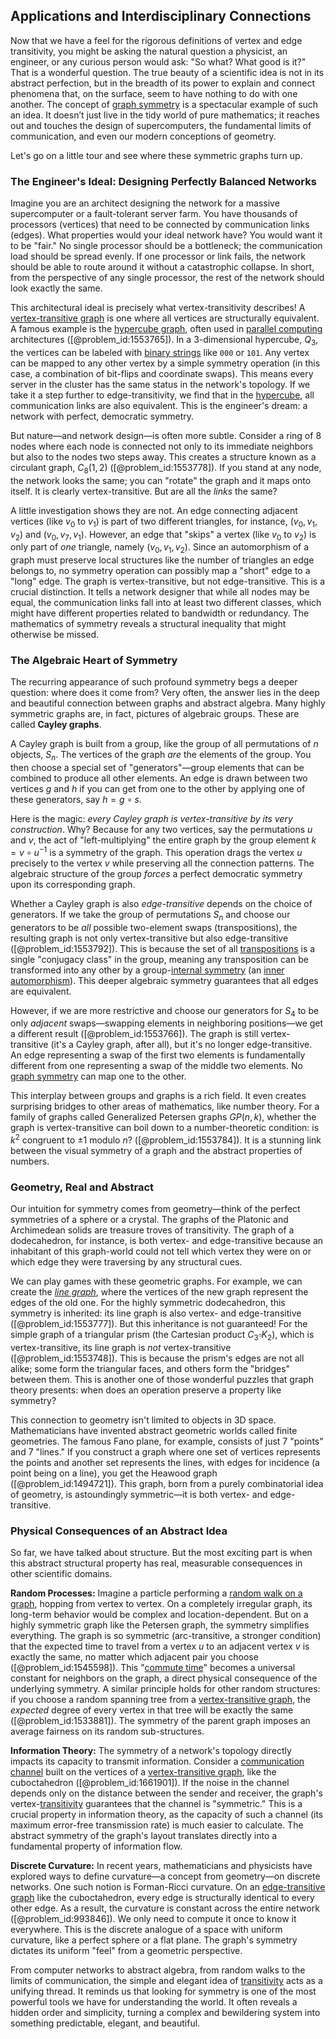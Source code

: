 ## Applications and Interdisciplinary Connections

Now that we have a feel for the rigorous definitions of vertex and edge transitivity, you might be asking the natural question a physicist, an engineer, or any curious person would ask: "So what? What good is it?" That is a wonderful question. The true beauty of a scientific idea is not in its abstract perfection, but in the breadth of its power to explain and connect phenomena that, on the surface, seem to have nothing to do with one another. The concept of [graph symmetry](@article_id:271883) is a spectacular example of such an idea. It doesn’t just live in the tidy world of pure mathematics; it reaches out and touches the design of supercomputers, the fundamental limits of communication, and even our modern conceptions of geometry.

Let's go on a little tour and see where these symmetric graphs turn up.

### The Engineer's Ideal: Designing Perfectly Balanced Networks

Imagine you are an architect designing the network for a massive supercomputer or a fault-tolerant server farm. You have thousands of processors (vertices) that need to be connected by communication links (edges). What properties would your ideal network have? You would want it to be "fair." No single processor should be a bottleneck; the communication load should be spread evenly. If one processor or link fails, the network should be able to route around it without a catastrophic collapse. In short, from the perspective of any single processor, the rest of the network should look exactly the same.

This architectural ideal is precisely what vertex-transitivity describes! A [vertex-transitive graph](@article_id:138708) is one where all vertices are structurally equivalent. A famous example is the [hypercube graph](@article_id:268216), often used in [parallel computing](@article_id:138747) architectures ([@problem_id:1553765]). In a 3-dimensional hypercube, $Q_3$, the vertices can be labeled with [binary strings](@article_id:261619) like `000` or `101`. Any vertex can be mapped to any other vertex by a simple symmetry operation (in this case, a combination of bit-flips and coordinate swaps). This means every server in the cluster has the same status in the network's topology. If we take it a step further to edge-transitivity, we find that in the [hypercube](@article_id:273419), all communication links are also equivalent. This is the engineer's dream: a network with perfect, democratic symmetry.

But nature—and network design—is often more subtle. Consider a ring of 8 nodes where each node is connected not only to its immediate neighbors but also to the nodes two steps away. This creates a structure known as a circulant graph, $C_8(1,2)$ ([@problem_id:1553778]). If you stand at any node, the network looks the same; you can "rotate" the graph and it maps onto itself. It is clearly vertex-transitive. But are all the *links* the same?

A little investigation shows they are not. An edge connecting adjacent vertices (like $v_0$ to $v_1$) is part of two different triangles, for instance, $(v_0, v_1, v_2)$ and $(v_0, v_7, v_1)$. However, an edge that "skips" a vertex (like $v_0$ to $v_2$) is only part of *one* triangle, namely $(v_0, v_1, v_2)$. Since an automorphism of a graph must preserve local structures like the number of triangles an edge belongs to, no symmetry operation can possibly map a "short" edge to a "long" edge. The graph is vertex-transitive, but not edge-transitive. This is a crucial distinction. It tells a network designer that while all nodes may be equal, the communication links fall into at least two different classes, which might have different properties related to bandwidth or redundancy. The mathematics of symmetry reveals a structural inequality that might otherwise be missed.

### The Algebraic Heart of Symmetry

The recurring appearance of such profound symmetry begs a deeper question: where does it come from? Very often, the answer lies in the deep and beautiful connection between graphs and abstract algebra. Many highly symmetric graphs are, in fact, pictures of algebraic groups. These are called **Cayley graphs**.

A Cayley graph is built from a group, like the group of all permutations of $n$ objects, $S_n$. The vertices of the graph *are* the elements of the group. You then choose a special set of "generators"—group elements that can be combined to produce all other elements. An edge is drawn between two vertices $g$ and $h$ if you can get from one to the other by applying one of these generators, say $h = g \circ s$.

Here is the magic: *every Cayley graph is vertex-transitive by its very construction*. Why? Because for any two vertices, say the permutations $u$ and $v$, the act of "left-multiplying" the entire graph by the group element $k = v \circ u^{-1}$ is a symmetry of the graph. This operation drags the vertex $u$ precisely to the vertex $v$ while preserving all the connection patterns. The algebraic structure of the group *forces* a perfect democratic symmetry upon its corresponding graph.

Whether a Cayley graph is also *edge-transitive* depends on the choice of generators. If we take the group of permutations $S_n$ and choose our generators to be *all* possible two-element swaps (transpositions), the resulting graph is not only vertex-transitive but also edge-transitive ([@problem_id:1553792]). This is because the set of all [transpositions](@article_id:141621) is a single "conjugacy class" in the group, meaning any transposition can be transformed into any other by a group-[internal symmetry](@article_id:168233) (an [inner automorphism](@article_id:137171)). This deeper algebraic symmetry guarantees that all edges are equivalent.

However, if we are more restrictive and choose our generators for $S_4$ to be only *adjacent* swaps—swapping elements in neighboring positions—we get a different result ([@problem_id:1553766]). The graph is still vertex-transitive (it's a Cayley graph, after all), but it's no longer edge-transitive. An edge representing a swap of the first two elements is fundamentally different from one representing a swap of the middle two elements. No [graph symmetry](@article_id:271883) can map one to the other.

This interplay between groups and graphs is a rich field. It even creates surprising bridges to other areas of mathematics, like number theory. For a family of graphs called Generalized Petersen graphs $GP(n,k)$, whether the graph is vertex-transitive can boil down to a number-theoretic condition: is $k^2$ congruent to $\pm 1$ modulo $n$? ([@problem_id:1553784]). It is a stunning link between the visual symmetry of a graph and the abstract properties of numbers.

### Geometry, Real and Abstract

Our intuition for symmetry comes from geometry—think of the perfect symmetries of a sphere or a crystal. The graphs of the Platonic and Archimedean solids are treasure troves of transitivity. The graph of a dodecahedron, for instance, is both vertex- and edge-transitive because an inhabitant of this graph-world could not tell which vertex they were on or which edge they were traversing by any structural cues.

We can play games with these geometric graphs. For example, we can create the *[line graph](@article_id:274805)*, where the vertices of the new graph represent the edges of the old one. For the highly symmetric dodecahedron, this symmetry is inherited: its line graph is also vertex- and edge-transitive ([@problem_id:1553777]). But this inheritance is not guaranteed! For the simple graph of a triangular prism (the Cartesian product $C_3 \square K_2$), which is vertex-transitive, its line graph is *not* vertex-transitive ([@problem_id:1553748]). This is because the prism's edges are not all alike; some form the triangular faces, and others form the "bridges" between them. This is another one of those wonderful puzzles that graph theory presents: when does an operation preserve a property like symmetry?

This connection to geometry isn't limited to objects in 3D space. Mathematicians have invented abstract geometric worlds called finite geometries. The famous Fano plane, for example, consists of just 7 "points" and 7 "lines." If you construct a graph where one set of vertices represents the points and another set represents the lines, with edges for incidence (a point being on a line), you get the Heawood graph ([@problem_id:1494721]). This graph, born from a purely combinatorial idea of geometry, is astoundingly symmetric—it is both vertex- and edge-transitive.

### Physical Consequences of an Abstract Idea

So far, we have talked about structure. But the most exciting part is when this abstract structural property has real, measurable consequences in other scientific domains.

**Random Processes:** Imagine a particle performing a [random walk on a graph](@article_id:272864), hopping from vertex to vertex. On a completely irregular graph, its long-term behavior would be complex and location-dependent. But on a highly symmetric graph like the Petersen graph, the symmetry simplifies everything. The graph is so symmetric (arc-transitive, a stronger condition) that the expected time to travel from a vertex $u$ to an adjacent vertex $v$ is exactly the same, no matter which adjacent pair you choose ([@problem_id:1545598]). This "[commute time](@article_id:269994)" becomes a universal constant for neighbors on the graph, a direct physical consequence of the underlying symmetry. A similar principle holds for other random structures: if you choose a random spanning tree from a [vertex-transitive graph](@article_id:138708), the *expected* degree of every vertex in that tree will be exactly the same ([@problem_id:1533881]). The symmetry of the parent graph imposes an average fairness on its random sub-structures.

**Information Theory:** The symmetry of a network's topology directly impacts its capacity to transmit information. Consider a [communication channel](@article_id:271980) built on the vertices of a [vertex-transitive graph](@article_id:138708), like the cuboctahedron ([@problem_id:1661901]). If the noise in the channel depends only on the distance between the sender and receiver, the graph's vertex-[transitivity](@article_id:140654) guarantees that the channel is "symmetric." This is a crucial property in information theory, as the capacity of such a channel (its maximum error-free transmission rate) is much easier to calculate. The abstract symmetry of the graph's layout translates directly into a fundamental property of information flow.

**Discrete Curvature:** In recent years, mathematicians and physicists have explored ways to define curvature—a concept from geometry—on discrete networks. One such notion is Forman-Ricci curvature. On an [edge-transitive graph](@article_id:275862) like the cuboctahedron, every edge is structurally identical to every other edge. As a result, the curvature is constant across the entire network ([@problem_id:993846]). We only need to compute it once to know it everywhere. This is the discrete analogue of a space with uniform curvature, like a perfect sphere or a flat plane. The graph's symmetry dictates its uniform "feel" from a geometric perspective.

From computer networks to abstract algebra, from random walks to the limits of communication, the simple and elegant idea of [transitivity](@article_id:140654) acts as a unifying thread. It reminds us that looking for symmetry is one of the most powerful tools we have for understanding the world. It often reveals a hidden order and simplicity, turning a complex and bewildering system into something predictable, elegant, and beautiful.